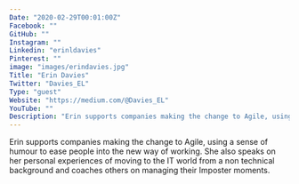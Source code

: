 ```yaml
---
Date: "2020-02-29T00:01:00Z"
Facebook: ""
GitHub: ""
Instagram: ""
Linkedin: "erinldavies"
Pinterest: ""
image: "images/erindavies.jpg"
Title: "Erin Davies"
Twitter: "Davies_EL"
Type: "guest"
Website: "https://medium.com/@Davies_EL"
YouTube: ""
Description: "Erin supports companies making the change to Agile, using a sense of humour to ease people into the new way of working. She also speaks on her personal experiences of moving to the IT world from a non technical background and coaches others on managing their Imposter moments."
---
```

Erin supports companies making the change to Agile, using a sense of humour to ease people into the new way of working. She also speaks on her personal experiences of moving to the IT world from a non technical background and coaches others on managing their Imposter moments.